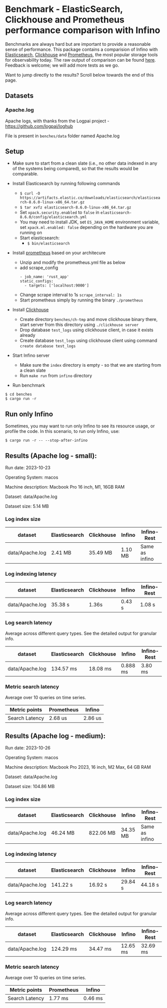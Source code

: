# Benchmark - ElasticSearch, Clickhouse and Prometheus performance comparison with Infino

Benchmarks are always hard but are important to provide a reasonable sense of performance. This package contains a comparision of Infino with [Elasticsearch](https://github.com/elastic/elasticsearch-rs), [Clickhouse](https://github.com/ClickHouse/ClickHouse) and [Prometheus](https://github.com/prometheus/prometheus), the most popular storage tools for observability today. The raw output of comparison can be found [here](output.txt). Feedback is welcome; we will add more tests as we go.

Want to jump directly to the results? Scroll below towards the end of this page.

## Datasets

### Apache.log

Apache logs, with thanks from the Logpai project - https://github.com/logpai/loghub

File is present in `benches/data` folder named Apache.log

## Setup

- Make sure to start from a clean slate (i.e., no other data indexed in any of the systems being compared),
  so that the results would be comparable.
- Install Elasticsearch by running following commands
  - `$ curl -O https://artifacts.elastic.co/downloads/elasticsearch/elasticsearch-8.6.0-linux-x86_64.tar.gz`
  - `$ tar xvfz elasticsearch-8.6.0-linux-x86_64.tar.gz`
  - Set `xpack.security.enabled` to `false` in `elasticsearch-8.6.0/config/elasticsearch.yml`
  - You may need to install JDK, set `ES_JAVA_HOME` environment variable, set `xpack.ml.enabled: false` depending on
    the hardware you are running on
  - Start elasticsearch:
    - `$ bin/elasticsearch`
- Install [prometheus](https://prometheus.io/download/) based on your architecure
  - Unzip and modify the prometheus.yml file as below
  - add scrape_config
    ```
    - job_name: 'rust_app'
    static_configs:
      - targets: ['localhost:9000']
    ```
  - Change scrape interval to 1s `scrape_interval: 1s`
  - Start prometheus simply by running the binary `./prometheus`
- Install [Clickhouse](https://clickhouse.com/docs/en/install)
  - Create directory `benches/ch-tmp` and move clickhouse binary there, start server from this directory using `./clickhouse server`
  - Drop database `test_logs` using clickhouse client, in case it exists already
  - Create database `test_logs` using clickhouse client using command `create database test_logs`
- Start Infino server

  - Make sure the `index` directory is empty - so that we are starting from a clean slate
  - Run `make run` from `infino` directory

- Run benchmark

```
$ cd benches
$ cargo run -r
```

## Run only Infino

Sometimes, you may want to run only Infino to see its resource usage, or profile the code. In this scenario, to run only Infino, use:
```
$ cargo run -r -- --stop-after-infino
```

## Results (Apache log - small):

Run date: 2023-10-23

Operating System: macos

Machine description: Macbook Pro 16 inch, M1, 16GB RAM

Dataset: data/Apache.log

Dataset size: 5.14 MB

### Log index size

| dataset         | Elasticsearch | Clickhouse     | Infino        | Infino-Rest    |
| --------------- | ------------- | -------------- | ------------- | -------------- |
| data/Apache.log | 2.41 MB | 35.49 MB | 1.10 MB | Same as infino |

### Log indexing latency

| dataset         | Elasticsearch         | Clickhouse           | Infino              | Infino-Rest          |
| --------------- | --------------------- | -------------------- | ------------------- | -------------------- |
| data/Apache.log | 35.38 s | 1.36s | 0.43 s | 1.08 s |

### Log search latency

Average across different query types. See the detailed output for granular info.

| dataset         | Elasticsearch       | Clickhouse         | Infino           | Infino-Rest       |
| --------------- | ------------------- | ------------------ | ---------------- | ----------------- |
| data/Apache.log | 134.57 ms | 18.08 ms | 0.888 ms | 3.80 ms |

### Metric search latency

Average over 10 queries on time series.

| Metric points  | Prometheus        | Infino            |
| -------------- | ----------------- | ----------------- |
| Search Latency | 2.68 us  | 2.86 us |

## Results (Apache log - medium): 

Run date: 2023-10-26

Operating System: macos

Machine description: Macbook Pro 2023, 16 inch, M2 Max, 64 GB RAM

Dataset: data/Apache.log

Dataset size: 104.86 MB



### Log index size

| dataset | Elasticsearch | Clickhouse | Infino | Infino-Rest |
| ----- | ----- | ----- | ----- | ---- |
| data/Apache.log | 46.24 MB | 822.06 MB | 34.35 MB | Same as infino |


### Log indexing latency

| dataset | Elasticsearch | Clickhouse | Infino | Infino-Rest |
| ----- | ----- | ----- | ----- | ---- |
| data/Apache.log | 141.22 s  | 16.92 s  | 29.84 s  | 44.18 s  |


### Log search latency

Average across different query types. See the detailed output for granular info.

| dataset | Elasticsearch | Clickhouse | Infino | Infino-Rest |
| ------- | ------------- | ---------- | ------ | ----------- |
| data/Apache.log | 124.29 ms  | 34.47 ms  | 12.65 ms  | 32.69 ms  |


### Metric search latency

Average over 10 queries on time series.

|  Metric points |     Prometheus     |      Infino      |
| -------------- | ------------------ | ---------------- |
| Search Latency | 1.77 ms | 0.46 ms |